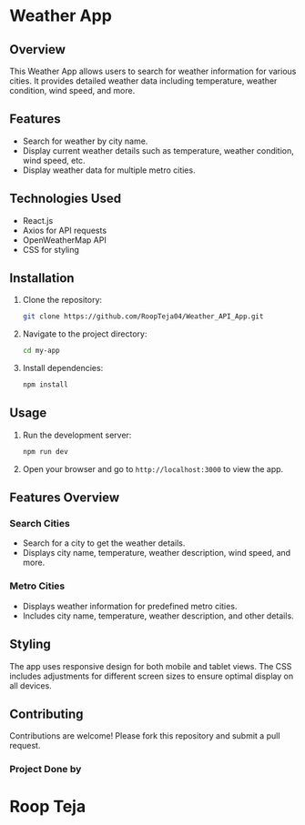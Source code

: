 # Weather App

## Overview

This Weather App allows users to search for weather information for various cities. It provides detailed weather data including temperature, weather condition, wind speed, and more.

## Features

- Search for weather by city name.
- Display current weather details such as temperature, weather condition, wind speed, etc.
- Display weather data for multiple metro cities.

## Technologies Used

- React.js
- Axios for API requests
- OpenWeatherMap API
- CSS for styling

## Installation

1. Clone the repository:
   ```bash
   git clone https://github.com/RoopTeja04/Weather_API_App.git
2. Navigate to the project directory:
    ```bash
    cd my-app
3. Install dependencies:
    ```bash
    npm install
## Usage

1. Run the development server:
    ```bash
    npm run dev
2. Open your browser and go to ```http://localhost:3000``` to view the app.

## Features Overview
### Search Cities
- Search for a city to get the weather details.
- Displays city name, temperature, weather description, wind speed, and more.

### Metro Cities
- Displays weather information for predefined metro cities.
- Includes city name, temperature, weather description, and other details.

## Styling
The app uses responsive design for both mobile and tablet views. The CSS includes adjustments for different screen sizes to ensure optimal display on all devices.

## Contributing
Contributions are welcome! Please fork this repository and submit a pull request.

### Project Done by

# Roop Teja
